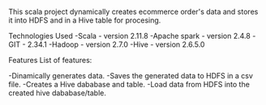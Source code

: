 This scala project dynamically creates ecommerce order's data and stores it into HDFS and in a Hive table for procesing.

Technologies Used
-Scala - version 2.11.8
-Apache spark - version 2.4.8
-GIT - 2.34.1
-Hadoop - version 2.7.0
-Hive - version 2.6.5.0

Features
List of features:

-Dinamically generates data.
-Saves the generated data to HDFS in a csv file.
-Creates a Hive dababase and table.
-Load data from HDFS into the created hive dababase/table.
